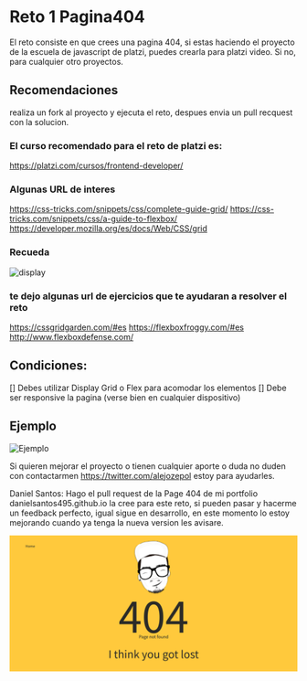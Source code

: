 # Reto 1 Pagina404

El reto consiste en que crees una pagina 404, si estas haciendo el proyecto de la escuela de javascript de platzi, puedes crearla para platzi video. Si no, para cualquier otro proyectos.

## Recomendaciones

realiza un fork al proyecto y ejecuta el reto, despues envia un pull recquest con la solucion.

### El curso recomendado para el reto de platzi es:

https://platzi.com/cursos/frontend-developer/

### Algunas URL de interes
https://css-tricks.com/snippets/css/complete-guide-grid/
https://css-tricks.com/snippets/css/a-guide-to-flexbox/
https://developer.mozilla.org/es/docs/Web/CSS/grid

### Recueda 
![display](assets/image.png)

### te dejo algunas url de ejercicios que te ayudaran a resolver el reto

https://cssgridgarden.com/#es
https://flexboxfroggy.com/#es
http://www.flexboxdefense.com/


## Condiciones:

[] Debes utilizar Display Grid o Flex para acomodar los elementos
[] Debe ser responsive la pagina (verse bien en cualquier dispositivo)

## Ejemplo
![Ejemplo](assets/Captura.PNG)



Si quieren mejorar el proyecto o tienen cualquier aporte o duda no duden con contactarmen https://twitter.com/alejozepol estoy para ayudarles.

Daniel Santos: Hago el pull request de la Page 404 de mi portfolio danielsantos495.github.io la cree para este reto, si pueden pasar y hacerme un feedback perfecto, igual sigue en desarrollo, en este momento lo estoy mejorando cuando ya tenga la nueva version les avisare.

![Ejemplo](assets/not-found-daniel.png)

